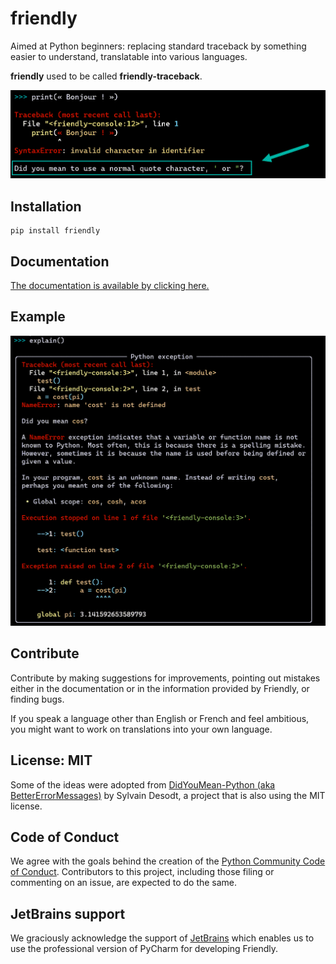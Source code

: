 # friendly

Aimed at Python beginners: replacing standard traceback by something easier to understand,
translatable into various languages.

**friendly** used to be called **friendly-traceback**.

![Example](https://raw.githubusercontent.com/aroberge/friendly/master/why_1.png)

## Installation

```
pip install friendly
```

## Documentation

[The documentation is available by clicking here.](https://aroberge.github.io/friendly-traceback-docs/docs/html/)

## Example

![Example](https://raw.githubusercontent.com/aroberge/friendly/master/explain.png)


## Contribute

Contribute by making suggestions for improvements, pointing out mistakes either in
the documentation or in the information provided by Friendly, or finding bugs.

If you speak a language other than English or French and feel ambitious, you might
want to work on translations into your own language.

## License: MIT

Some of the ideas were adopted from
[DidYouMean-Python (aka BetterErrorMessages)](https://github.com/SylvainDe/DidYouMean-Python)
by Sylvain Desodt, a project that is also using the MIT license.

## Code of Conduct

We agree with the goals behind the creation of the
[Python Community Code of Conduct](https://www.python.org/psf/codeofconduct/).
Contributors to this project, including those filing or commenting on an issue,
are expected to do the same.


## JetBrains support

We graciously acknowledge the support of [JetBrains](
https://www.jetbrains.com/?from=friendly-traceback)
which enables us to use the professional version
of PyCharm for developing Friendly.
